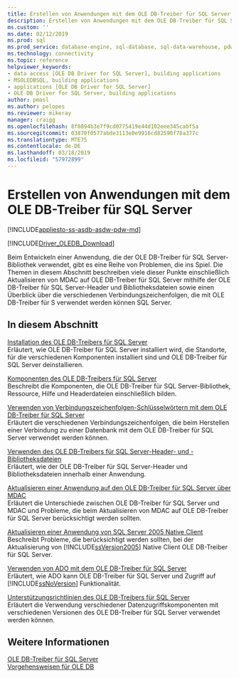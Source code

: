 ```yaml
---
title: Erstellen von Anwendungen mit dem OLE DB-Treiber für SQL Server | Microsoft-Dokumentation
description: Erstellen von Anwendungen mit dem OLE DB-Treiber für SQL Server
ms.custom: ''
ms.date: 02/12/2019
ms.prod: sql
ms.prod_service: database-engine, sql-database, sql-data-warehouse, pdw
ms.technology: connectivity
ms.topic: reference
helpviewer_keywords:
- data access [OLE DB Driver for SQL Server], building applications
- MSOLEDBSQL, building applications
- applications [OLE DB Driver for SQL Server]
- OLE DB Driver for SQL Server, building applications
author: pmasl
ms.author: pelopes
ms.reviewer: mikeray
manager: craigg
ms.openlocfilehash: 8f0894b3e7f9cd0775419e44d102eee345cabf5a
ms.sourcegitcommit: 03870f0577abde3113e0e9916cd82590f78a377c
ms.translationtype: MTE75
ms.contentlocale: de-DE
ms.lasthandoff: 03/18/2019
ms.locfileid: "57972899"
---
```

# <a name="building-applications-with-ole-db-driver-for-sql-server"></a>Erstellen von Anwendungen mit dem OLE DB-Treiber für SQL Server
[!INCLUDE[appliesto-ss-asdb-asdw-pdw-md](../../../includes/appliesto-ss-asdb-asdw-pdw-md.md)]

[!INCLUDE[Driver_OLEDB_Download](../../../includes/driver_oledb_download.md)]

  Beim Entwickeln einer Anwendung, die der OLE DB-Treiber für SQL Server-Bibliothek verwendet, gibt es eine Reihe von Problemen, die ins Spiel. Die Themen in diesem Abschnitt beschreiben viele dieser Punkte einschließlich Aktualisieren von MDAC auf OLE DB-Treiber für SQL Server mithilfe der OLE DB-Treiber für SQL Server-Header und Bibliotheksdateien sowie einen Überblick über die verschiedenen Verbindungszeichenfolgen, die mit OLE DB-Treiber für S verwendet werden können SQL Server.  

## <a name="in-this-section"></a>In diesem Abschnitt  
 [Installation des OLE DB-Treibers für SQL Server](../../oledb/applications/installing-oledb-driver-for-sql-server.md)  
 Erläutert, wie OLE DB-Treiber für SQL Server installiert wird, die Standorte, für die verschiedenen Komponenten installiert sind und OLE DB-Treiber für SQL Server deinstallieren.  

 [Komponenten des OLE DB-Treibers für SQL Server](../../oledb/applications/components-of-oledb-driver-for-sql-server.md)  
 Beschreibt die Komponenten, die OLE DB-Treiber für SQL Server-Bibliothek, Ressource, Hilfe und Headerdateien einschließlich bilden.  

 [Verwenden von Verbindungszeichenfolgen-Schlüsselwörtern mit dem OLE DB-Treiber für SQL Server](../../oledb/applications/using-connection-string-keywords-with-oledb-driver-for-sql-server.md)  
 Erläutert die verschiedenen Verbindungszeichenfolgen, die beim Herstellen einer Verbindung zu einer Datenbank mit dem OLE DB-Treiber für SQL Server verwendet werden können.  

 [Verwenden des OLE DB-Treibers für SQL Server-Header- und -Bibliotheksdateien](../../oledb/applications/using-the-oledb-driver-for-sql-server-header-and-library-files.md)  
 Erläutert, wie der OLE DB-Treiber für SQL Server-Header und Bibliotheksdateien innerhalb einer Anwendung.  

 [Aktualisieren einer Anwendung auf den OLE DB-Treiber für SQL Server über MDAC](../../oledb/applications/updating-an-application-to-oledb-driver-for-sql-server-from-mdac.md)  
 Erläutert die Unterschiede zwischen OLE DB-Treiber für SQL Server und MDAC und Probleme, die beim Aktualisieren von MDAC auf OLE DB-Treiber für SQL Server berücksichtigt werden sollten.  

 [Aktualisieren einer Anwendung von SQL Server 2005 Native Client](../../oledb/applications/updating-an-application-from-sql-server-2005-native-client.md)  
 Beschreibt Probleme, die berücksichtigt werden sollten, bei der Aktualisierung von [!INCLUDE[ssVersion2005](../../../includes/ssversion2005-md.md)] Native Client OLE DB-Treiber für SQL Server.  

 [Verwenden von ADO mit dem OLE DB-Treiber für SQL Server](../../oledb/applications/using-ado-with-oledb-driver-for-sql-server.md)  
 Erläutert, wie ADO kann OLE DB-Treiber für SQL Server und Zugriff auf [!INCLUDE[ssNoVersion](../../../includes/ssnoversion-md.md)] Funktionalität.  

 [Unterstützungsrichtlinien des OLE DB-Treibers für SQL Server](../../oledb/applications/support-policies-for-oledb-driver-for-sql-server.md)  
 Erläutert die Verwendung verschiedener Datenzugriffskomponenten mit verschiedenen Versionen des OLE DB-Treiber für SQL Server verwendet werden können.  

## <a name="see-also"></a>Weitere Informationen  
 [OLE DB-Treiber für SQL Server](../../oledb/oledb-driver-for-sql-server.md)     
 [Vorgehensweisen für OLE DB](../../oledb/ole-db-how-to/ole-db-how-to-topics.md)  
